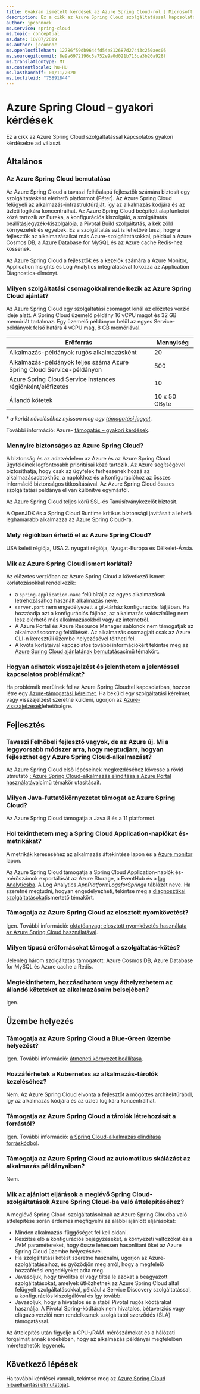 ```yaml
---
title: Gyakran ismételt kérdések az Azure Spring Cloud-ról | Microsoft Docs
description: Ez a cikk az Azure Spring Cloud szolgáltatással kapcsolatos gyakori kérdésekre ad választ.
author: jpconnock
ms.service: spring-cloud
ms.topic: conceptual
ms.date: 10/07/2019
ms.author: jeconnoc
ms.openlocfilehash: 12786f59db9644fd54e812687d27443c250aec05
ms.sourcegitcommit: 8e9a6972196c5a752e9a0d021b715ca3b20a928f
ms.translationtype: MT
ms.contentlocale: hu-HU
ms.lasthandoff: 01/11/2020
ms.locfileid: "75891844"
---
```

# <a name="azure-spring-cloud-faq"></a>Azure Spring Cloud – gyakori kérdések

Ez a cikk az Azure Spring Cloud szolgáltatással kapcsolatos gyakori kérdésekre ad választ. 

## <a name="general"></a>Általános

### <a name="why-azure-spring-cloud"></a>Az Azure Spring Cloud bemutatása

Az Azure Spring Cloud a tavaszi felhőalapú fejlesztők számára biztosít egy szolgáltatásként elérhető platformot (Péter). Az Azure Spring Cloud felügyeli az alkalmazás-infrastruktúráját, így az alkalmazás kódjára és az üzleti logikára koncentrálhat. Az Azure Spring Cloud beépített alapfunkciói közé tartozik az Eureka, a konfigurációs kiszolgáló, a szolgáltatás beállításjegyzék-kiszolgálója, a Pivotal Build szolgáltatás, a kék zöld környezetek és egyebek. Ez a szolgáltatás azt is lehetővé teszi, hogy a fejlesztők az alkalmazásaikat más Azure-szolgáltatásokkal, például a Azure Cosmos DB, a Azure Database for MySQL és az Azure cache Redis-hez kössenek.

Az Azure Spring Cloud a fejlesztők és a kezelők számára a Azure Monitor, Application Insights és Log Analytics integrálásával fokozza az Application Diagnostics-élményt.

### <a name="what-service-plans-does-azure-spring-cloud-offer"></a>Milyen szolgáltatási csomagokkal rendelkezik az Azure Spring Cloud ajánlat?

Az Azure Spring Cloud egy szolgáltatási csomagot kínál az előzetes verzió ideje alatt.  A Spring Cloud üzemelő példány 16 vCPU magot és 32 GB memóriát tartalmaz.  Egy üzemelő példányon belül az egyes Service-példányok felső határa 4 vCPU mag, 8 GB memóriával.

Erőforrás | Mennyiség
------- | -------
Alkalmazás-példányok rugós alkalmazásként | 20
Alkalmazás-példányok teljes száma Azure Spring Cloud Service-példányon | 500
Azure Spring Cloud Service instances régiónként/előfizetés | 10
Állandó kötetek | 10 x 50 GByte

\* _a korlát növeléséhez nyisson meg egy [támogatási jegyet](https://azure.microsoft.com/support/faq/)._

További információ: Azure- [támogatás – gyakori kérdések](https://azure.microsoft.com/support/faq/).

### <a name="how-secure-is-azure-spring-cloud"></a>Mennyire biztonságos az Azure Spring Cloud?

A biztonság és az adatvédelem az Azure és az Azure Spring Cloud ügyfeleinek legfontosabb prioritásai közé tartozik. Az Azure segítségével biztosíthatja, hogy csak az ügyfelek férhessenek hozzá az alkalmazásadatokhöz, a naplókhoz és a konfigurációhoz az összes információ biztonságos titkosításával. Az Azure Spring Cloud összes szolgáltatási példánya el van különítve egymástól.

Az Azure Spring Cloud teljes körű SSL-és Tanúsítványkezelőt biztosít.

A OpenJDK és a Spring Cloud Runtime kritikus biztonsági javításait a lehető leghamarabb alkalmazza az Azure Spring Cloud-ra.

### <a name="in-which-regions-is-azure-spring-cloud-available"></a>Mely régiókban érhető el az Azure Spring Cloud?

USA keleti régiója, USA 2. nyugati régiója, Nyugat-Európa és Délkelet-Ázsia.

### <a name="what-are-the-known-limitations-of-azure-spring-cloud"></a>Mik az Azure Spring Cloud ismert korlátai?

Az előzetes verzióban az Azure Spring Cloud a következő ismert korlátozásokkal rendelkezik:

* a `spring.application.name` felülbírálja az egyes alkalmazások létrehozásához használt alkalmazás neve.
* `server.port` nem engedélyezett a git-tárház konfigurációs fájljában. Ha hozzáadja azt a konfigurációs fájlhoz, az alkalmazás valószínűleg nem lesz elérhető más alkalmazásokból vagy az internetről.
* A Azure Portal és Azure Resource Manager sablonok nem támogatják az alkalmazáscsomag feltöltését. Az alkalmazás csomagjait csak az Azure CLI-n keresztüli üzembe helyezésével töltheti fel.
* A kvóta korlátaival kapcsolatos további információkért tekintse meg az [Azure Spring Cloud ajánlatának bemutatása](#what-service-plans-does-azure-spring-cloud-offer)című témakört.

### <a name="how-can-i-provide-feedback-and-report-issues"></a>Hogyan adhatok visszajelzést és jelenthetem a jelentéssel kapcsolatos problémákat?

Ha problémák merülnek fel az Azure Spring Cloudtel kapcsolatban, hozzon létre egy [Azure-támogatási kérelmet](https://docs.microsoft.com/azure/azure-portal/supportability/how-to-create-azure-support-request). Ha beküld egy szolgáltatási kérelmet, vagy visszajelzést szeretne küldeni, ugorjon az [Azure-visszajelzések](https://feedback.azure.com/forums/34192--general-feedback)lehetőségre.

## <a name="development"></a>Fejlesztés

### <a name="i-am-a-spring-cloud-developer-but-new-to-azure-what-is-the-quickest-way-for-me-to-learn-how-to-develop-an-azure-spring-cloud-application"></a>Tavaszi Felhőbeli fejlesztő vagyok, de az Azure új. Mi a leggyorsabb módszer arra, hogy megtudjam, hogyan fejleszthet egy Azure Spring Cloud-alkalmazást?

Az Azure Spring Cloud első lépéseinek megkezdéséhez kövesse a rövid útmutató [: Azure Spring Cloud-alkalmazás elindítása a Azure Portal használatával](spring-cloud-quickstart-launch-app-portal.md)című témakör utasításait.

### <a name="what-java-runtime-does-azure-spring-cloud-support"></a>Milyen Java-futtatókörnyezetet támogat az Azure Spring Cloud?

Az Azure Spring Cloud támogatja a Java 8 és a 11 platformot.

### <a name="where-can-i-view-my-spring-cloud-application-logs-and-metrics"></a>Hol tekinthetem meg a Spring Cloud Application-naplókat és-metrikákat?

A metrikák kereséséhez az alkalmazás áttekintése lapon és a [Azure monitor](https://docs.microsoft.com/azure/azure-monitor/platform/data-platform-metrics#interacting-with-azure-monitor-metrics) lapon.

Az Azure Spring Cloud támogatja a Spring Cloud Application-naplók és-mérőszámok exportálását az Azure Storage, a EventHub és a [log Analyticsba](https://docs.microsoft.com/azure/azure-monitor/platform/data-platform-logs#log-queries). A Log Analytics *AppPlatformLogsforSpring*a táblázat neve. Ha szeretné megtudni, hogyan engedélyezheti, tekintse meg a [diagnosztikai szolgáltatásokat](diagnostic-services.md)ismertető témakört.

### <a name="does-azure-spring-cloud-support-distributed-tracing"></a>Támogatja az Azure Spring Cloud az elosztott nyomkövetést?

Igen. További információ: [oktatóanyag: elosztott nyomkövetés használata az Azure Spring Cloud használatával](spring-cloud-tutorial-distributed-tracing.md).

### <a name="what-resource-types-does-service-binding-support"></a>Milyen típusú erőforrásokat támogat a szolgáltatás-kötés?

Jelenleg három szolgáltatás támogatott: Azure Cosmos DB, Azure Database for MySQL és Azure cache a Redis.

### <a name="can-i-view-add-or-move-persistent-volumes-from-inside-my-applications"></a>Megtekinthetem, hozzáadhatom vagy áthelyezhetem az állandó köteteket az alkalmazásaim belsejében?

Igen.

## <a name="deployment"></a>Üzembe helyezés

### <a name="does-azure-spring-cloud-support-blue-green-deployment"></a>Támogatja az Azure Spring Cloud a Blue-Green üzembe helyezést?
Igen. További információ: [átmeneti környezet beállítása](spring-cloud-howto-staging-environment.md).

### <a name="can-i-access-kubernetes-to-manipulate-my-application-containers"></a>Hozzáférhetek a Kubernetes az alkalmazás-tárolók kezeléséhez?

Nem.  Az Azure Spring Cloud elvonta a fejlesztőt a mögöttes architektúrából, így az alkalmazás kódjára és az üzleti logikára koncentrálhat.

### <a name="does-azure-spring-cloud-support-building-containers-from-source"></a>Támogatja az Azure Spring Cloud a tárolók létrehozását a forrástól?

Igen. További információ: [a Spring Cloud-alkalmazás elindítása forráskódból](spring-cloud-launch-from-source.md).

### <a name="does-azure-spring-cloud-support-autoscaling-in-app-instances"></a>Támogatja az Azure Spring Cloud az automatikus skálázást az alkalmazás példányaiban?

Nem.

### <a name="what-are-the-best-practices-for-migrating-existing-spring-cloud-microservices-to-azure-spring-cloud"></a>Mik az ajánlott eljárások a meglévő Spring Cloud-szolgáltatások Azure Spring Cloud-ba való áttelepítéséhez?

A meglévő Spring Cloud-szolgáltatásoknak az Azure Spring Cloudba való áttelepítése során érdemes megfigyelni az alábbi ajánlott eljárásokat:
* Minden alkalmazás-függőséget fel kell oldani.
* Készítse elő a konfigurációs bejegyzéseket, a környezeti változókat és a JVM paramétereket, hogy össze lehessen hasonlítani őket az Azure Spring Cloud üzembe helyezésével.
* Ha szolgáltatási kötést szeretne használni, ugorjon az Azure-szolgáltatásaihoz, és győződjön meg arról, hogy a megfelelő hozzáférési engedélyeket adta meg.
* Javasoljuk, hogy távolítsa el vagy tiltsa le azokat a beágyazott szolgáltatásokat, amelyek ütközhetnek az Azure Spring Cloud által felügyelt szolgáltatásokkal, például a Service Discovery szolgáltatással, a konfigurációs kiszolgálóval és így tovább.
* Javasoljuk, hogy a hivatalos és a stabil Pivotal rugós kódtárakat használja. A Pivotal Spring-kódtárak nem hivatalos, bétaverziós vagy elágazó verziói nem rendelkeznek szolgáltatói szerződés (SLA) támogatással.

Az áttelepítés után figyelje a CPU-/RAM-mérőszámokat és a hálózati forgalmat annak érdekében, hogy az alkalmazás példányai megfelelően méretezhetők legyenek.

## <a name="next-steps"></a>Következő lépések

Ha további kérdései vannak, tekintse meg az [Azure Spring Cloud hibaelhárítási útmutatóját](spring-cloud-troubleshoot.md).
